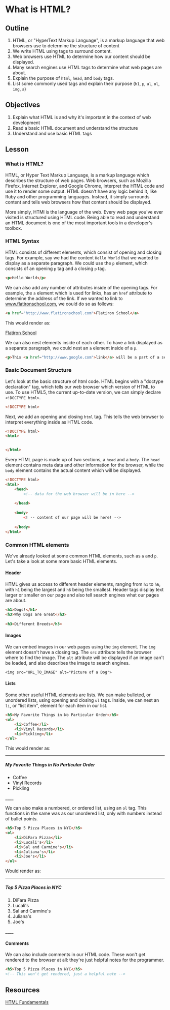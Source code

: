 # What is HTML? 

## Outline

1. HTML, or "HyperText Markup Language", is a markup language that web browsers use to determine the structure of content
2. We write HTML using tags to surround content.
3. Web browsers use HTML to determine how our content should be displayed.
4. Many search engines use HTML tags to determine what web pages are about. 
5. Explain the purpose of `html`, `head`, and `body` tags.
6. List some commonly used tags and explain their purpose (`h1`, `p`, `ul`, `ol`, `img`, `a`)

## Objectives
1. Explain what HTML is and why it's important in the context of web development
2. Read a basic HTML document and understand the structure
3. Understand and use basic HTML tags

## Lesson

### What is HTML?

HTML, or Hyper Text Markup Language, is a markup language which describes the structure of web pages. Web browsers, such as Mozilla Firefox, Internet Explorer, and Google Chrome, interpret the HTML code and use it to render some output. HTML doesn't have any logic behind it, like Ruby and other programming languages. Instead, it simply surrounds content and tells web browsers how that content should be displayed.

More simply, HTMl is the language of the web. Every web page you've ever visited is structured using HTML code. Being able to read and understand an HTML document is one of the most important tools in a developer's toolbox.

### HTML Syntax

HTML consists of different elements, which consist of opening and closing tags. For example, say we had the content `Hello World` that we wanted to display as a separate paragraph. We could use the `p` element, which consists of an opening `p` tag and a closing `p` tag. 

```html
<p>Hello World</p>
```

We can also add any number of attributes inside of the opening tags. For example, the `a` element which is used for links,  has an `href` attribute to determine the address of the link. If we wanted to link to www.flatironschool.com, we could do so as follows:

```html
<a href="http://www.flatironschool.com">Flatiron School</a>
```

This would render as:

[Flatiron School](http://www.flatironschool.com)

We can also nest elements inside of each other. To have a link displayed as a separate paragraph, we could nest an `a` element inside of a `p`. 

```html
<p>This <a href="http://www.google.com">link</a> will be a part of a separate paragraph.</p>
```

### Basic Document Structure

Let's look at the basic structure of html code. HTML begins with a "doctype declaration" tag, which tells our web browser which version of HTML to use. To use HTML5, the current up-to-date version, we can simply declare `<!DOCTYPE html>`. 

```html
<!DOCTYPE html>

```

Next, we add an opening and closing `html` tag. This tells the web browser to interpret everything inside as HTML code. 

```html
<!DOCTYPE html>
<html>
	

</html>
```

Every HTML page is made up of two sections, a `head` and a `body`. The `head` element contains meta data and other information for the browser, while the `body` element contains the actual content which will be displayed. 

```html
<!DOCTYPE html>
<html>
	<head>
		<!-- data for the web browser will be in here -->
	
	</head>
	
	<body>
		<! -- content of our page will be here! -->
	
	</body>
</html>
```

### Common HTML elements

We've already looked at some common HTML elements, such as `a` and `p`. Let's take a look at some more basic HTML elements.

#### Header

HTML gives us access to different header elements, ranging from `h1` to `h6`, with `h1` being the largest and `h6` being the smallest. Header tags display text larger or smaller on our page and also tell search engines what our pages are about. 

```html
<h1>Dogs!</h1>
<h3>Why Dogs are Great</h3>
	
<h3>Different Breeds</h3>	
```

#### Images

We can embed images in our web pages using the `img` element. The `img` element doesn't have a closing tag. The `src` attribute tells the browser where to find the image. The `alt` attribute will be displayed if an image can't be loaded, and also describes the image to search engines.  

`<img src="URL_TO_IMAGE" alt="Picture of a Dog">`

#### Lists

Some other useful HTML elements are lists. We can make bulleted, or unordered lists, using opening and closing `ul` tags. Inside, we can nest an `li`, or "list item", element for each item in our list. 

```html
<h5>My Favorite Things in No Particular Order</h5>
<ul>
	<li>Coffee</li>
	<li>Vinyl Records</li>
	<li>Pickling</li>
</ul>
```

This would render as:
____

<h5>My Favorite Things in No Particular Order</h5>
<ul>
	<li>Coffee</li>
	<li>Vinyl Records</li>
	<li>Pickling</li>
</ul>
____

We can also make a numbered, or ordered list, using an `ol` tag. This functions in the same was as our unordered list, only with numbers instead of bullet points.

```html
<h5>Top 5 Pizza Places in NYC</h5>
<ol>
	<li>DiFara Pizza</li>
	<li>Lucali's</li>
	<li>Sal and Carmine's</li>
	<li>Juliana's</li>
	<li>Joe's</li>
</ol>
```
Would render as:

____

<h5>Top 5 Pizza Places in NYC</h5>
<ol>
	<li>DiFara Pizza</li>
	<li>Lucali's</li>
	<li>Sal and Carmine's</li>
	<li>Juliana's</li>
	<li>Joe's</li>
</ol>
____ 

#### Comments
We can also include comments in our HTML code. These won't get rendered to the browser at all: they're just helpful notes for the programmer. 

```html
<h5>Top 5 Pizza Places in NYC</h5>
<!-- This won't get rendered, just a helpful note -->
```



## Resources

[HTML Fundamentals](https://www.youtube.com/watch?v=tuDKQxfiXmY)
